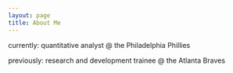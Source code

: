 ```yaml
---
layout: page
title: About Me
---
```


currently: quantitative analyst @ the Philadelphia Phillies

previously: research and development trainee @ the Atlanta Braves

